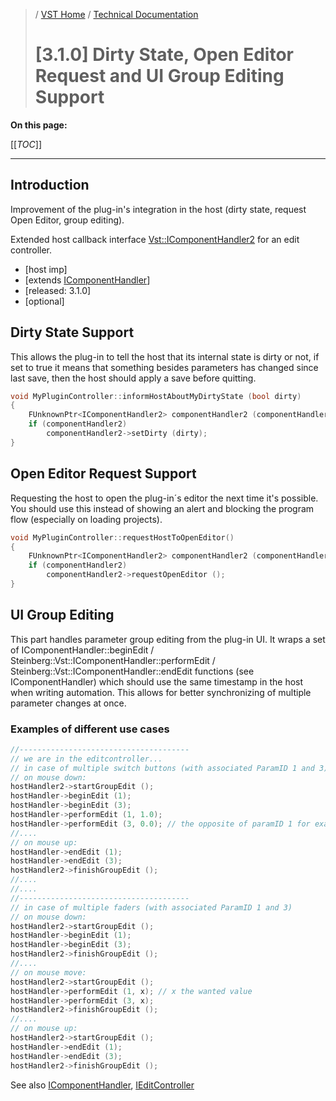 >/ [VST Home](../../../) / [Technical Documentation](../../Index.md)
>
># \[3.1.0\] Dirty State, Open Editor Request and UI Group Editing Support

**On this page:**

[[_TOC_]]

---

## Introduction

Improvement of the plug-in's integration in the host (dirty state, request Open Editor, group editing).

Extended host callback interface [Vst::IComponentHandler2](https://steinbergmedia.github.io/vst3_doc/vstinterfaces/classSteinberg_1_1Vst_1_1IComponentHandler2.html) for an edit controller.

- \[host imp\]
- [extends [IComponentHandler](https://steinbergmedia.github.io/vst3_doc/vstinterfaces/classSteinberg_1_1Vst_1_1IComponentHandler.html)]
- \[released: 3.1.0\]
- \[optional\]

## Dirty State Support

This allows the plug-in to tell the host that its internal state is dirty or not, if set to true it means that something besides parameters has changed since last save, then the host should apply a save before quitting.

``` c++
void MyPluginController::informHostAboutMyDirtyState (bool dirty)
{
    FUnknownPtr<IComponentHandler2> componentHandler2 (componentHandler);
    if (componentHandler2)
        componentHandler2->setDirty (dirty);
}
```

## Open Editor Request Support

Requesting the host to open the plug-in´s editor the next time it's possible. You should use this instead of showing an alert and blocking the program flow (especially on loading projects).

``` c++
void MyPluginController::requestHostToOpenEditor()
{
    FUnknownPtr<IComponentHandler2> componentHandler2 (componentHandler);
    if (componentHandler2)
        componentHandler2->requestOpenEditor ();
}
```

## UI Group Editing

This part handles parameter group editing from the plug-in UI. It wraps a set of IComponentHandler::beginEdit / Steinberg::Vst::IComponentHandler::performEdit / Steinberg::Vst::IComponentHandler::endEdit functions (see IComponentHandler) which should use the same timestamp in the host when writing automation. This allows for better synchronizing of multiple parameter changes at once.

### Examples of different use cases

``` c++
//--------------------------------------
// we are in the editcontroller...
// in case of multiple switch buttons (with associated ParamID 1 and 3)
// on mouse down:
hostHandler2->startGroupEdit ();
hostHandler->beginEdit (1);
hostHandler->beginEdit (3);
hostHandler->performEdit (1, 1.0);
hostHandler->performEdit (3, 0.0); // the opposite of paramID 1 for example
//....
// on mouse up:
hostHandler->endEdit (1);
hostHandler->endEdit (3);
hostHandler2->finishGroupEdit ();
//....
//....
//--------------------------------------
// in case of multiple faders (with associated ParamID 1 and 3)
// on mouse down:
hostHandler2->startGroupEdit ();
hostHandler->beginEdit (1);
hostHandler->beginEdit (3);
hostHandler2->finishGroupEdit ();
//....
// on mouse move:
hostHandler2->startGroupEdit ();
hostHandler->performEdit (1, x); // x the wanted value
hostHandler->performEdit (3, x);
hostHandler2->finishGroupEdit ();
//....
// on mouse up:
hostHandler2->startGroupEdit ();
hostHandler->endEdit (1);
hostHandler->endEdit (3);
hostHandler2->finishGroupEdit ();
```

See also [IComponentHandler](https://steinbergmedia.github.io/vst3_doc/vstinterfaces/classSteinberg_1_1Vst_1_1IComponentHandler.html), [IEditController](https://steinbergmedia.github.io/vst3_doc/vstinterfaces/classSteinberg_1_1Vst_1_1IEditController.html)
